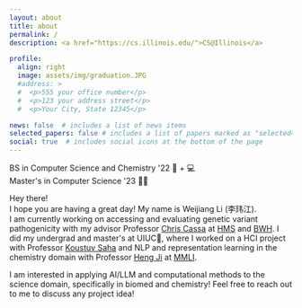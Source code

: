```yaml
---
layout: about
title: about
permalink: /
description: <a href="https://cs.illinois.edu/">CS@Illinois</a>

profile:
  align: right
  image: assets/img/graduation.JPG
  #address: >
  #  <p>555 your office number</p>
  #  <p>123 your address street</p>
  #  <p>Your City, State 12345</p>

news: false  # includes a list of news items
selected_papers: false # includes a list of papers marked as "selected={true}"
social: true  # includes social icons at the bottom of the page
---
```


BS in Computer Science and Chemistry '22 🧪 + 💻\
Master's in Computer Science '23 👩‍💻

Hey there! \
I hope you are having a great day! My name is Weijiang Li (李玮江). \
I am currently working on accessing and evaluating genetic variant pathogenicity with my advisor Professor [Chris Cassa](http://genetics.bwh.harvard.edu/wiki/cassa/) at [HMS](https://dms.hms.harvard.edu/) and [BWH](https://www.brighamandwomens.org/research/departments/genetics/overview). I did my undergrad and master's at UIUC🌽, where I worked on a HCI project with Professor [Koustuv Saha](https://koustuv.com/) and NLP and representation learning in the chemistry domain with Professor [Heng Ji](http://blender.cs.illinois.edu/hengji.html) at [MMLI](https://moleculemaker.org/). 

I am interested in applying AI/LLM and computational methods to the science domain, specifically in biomed and chemistry! Feel free to reach out to me to discuss any project idea!

<!-- Put your address / P.O. box / other info right below your picture. You can also disable any these elements by editing `profile` property of the YAML header of your `_pages/about.md`. Edit `_bibliography/papers.bib` and Jekyll will render your [publications page](/al-folio/publications/) automatically. -->
